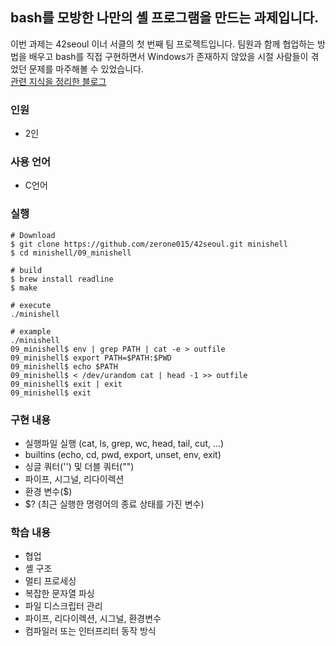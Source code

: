 ## bash를 모방한 나만의 셸 프로그램을 만드는 과제입니다.
이번 과제는 42seoul 이너 서클의 첫 번째 팀 프로젝트입니다. 팀원과 함께 협업하는 방법을 배우고 bash를 직접 구현하면서 Windows가 존재하지 않았을 시절 사람들이 겪었던 문제를 마주해볼 수 있었습니다.     
[관련 지식을 정리한 블로그](https://velog.io/@zerone015/series/minishell)  
### 인원
- 2인
### 사용 언어
- C언어
### 실행
```shell
# Download
$ git clone https://github.com/zerone015/42seoul.git minishell
$ cd minishell/09_minishell

# build
$ brew install readline
$ make        

# execute
./minishell

# example
./minishell
09_minishell$ env | grep PATH | cat -e > outfile
09_minishell$ export PATH=$PATH:$PWD
09_minishell$ echo $PATH
09_minishell$ < /dev/urandom cat | head -1 >> outfile
09_minishell$ exit | exit
09_minishell$ exit
```
### 구현 내용
- 실행파일 실행 (cat, ls, grep, wc, head, tail, cut, ...)
- builtins (echo, cd, pwd, export, unset, env, exit)
- 싱글 쿼터('') 및 더블 쿼터("")
- 파이프, 시그널, 리다이렉션
- 환경 변수($)
- $? (최근 실행한 명령어의 종료 상태를 가진 변수)
### 학습 내용
- 협업
- 셸 구조
- 멀티 프로세싱
- 복잡한 문자열 파싱
- 파일 디스크립터 관리
- 파이프, 리다이렉션, 시그널, 환경변수
- 컴파일러 또는 인터프리터 동작 방식
